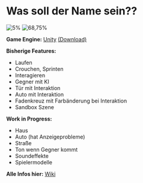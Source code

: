 # Was soll der Name sein??

![5%](https://progress-bar.xyz/5?title=Done)
![68,75%](https://progress-bar.xyz/68.75?title=Base+Features)

**Game Engine:** [Unity](https://unity.com/de) [(Download)](https://unity.com/de/download)

**Bisherige Features:** 
* Laufen
* Crouchen, Sprinten
* Interagieren
* Gegner mit KI
* Tür mit Interaktion
* Auto mit Interaktion
* Fadenkreuz mit Farbänderung bei Interaktion
* Sandbox Szene

**Work in Progress:**
* Haus
* Auto (hat Anzeigeprobleme)
* Straße
* Ton wenn Gegner kommt
* Soundeffekte
* Spielermodelle

**Alle Infos hier:** [Wiki](https://github.com/Sneezy123/ProjektKursInfo/wiki/Start)
